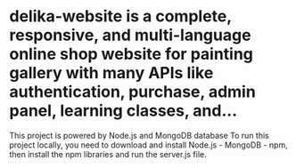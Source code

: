 # delika-website is a complete, responsive, and multi-language  online shop website for painting gallery with many APIs like authentication, purchase, admin panel, learning classes, and...
This project is powered by Node.js and MongoDB database
To run this project locally, you need to download and install Node.js - MongoDB - npm, then install the npm libraries and run the server.js file.
